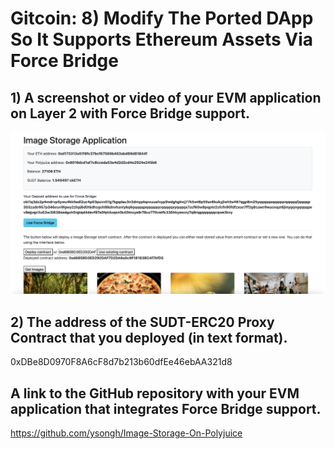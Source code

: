 # Gitcoin: 8) Modify The Ported DApp So It Supports Ethereum Assets Via Force Bridge

## 1) A screenshot or video of your EVM application on Layer 2 with Force Bridge support.
![](https://raw.githubusercontent.com/ysongh/Nervos-Hackathon-Submission/master/task8/screenshot1.png)

## 2) The address of the SUDT-ERC20 Proxy Contract that you deployed (in text format).
0xDBe8D0970F8A6cF8d7b213b60dfEe46ebAA321d8

## A link to the GitHub repository with your EVM application that integrates Force Bridge support.
https://github.com/ysongh/Image-Storage-On-Polyjuice